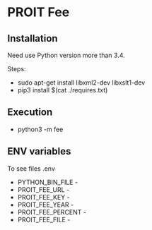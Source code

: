 PROIT Fee
=========

## Installation ##

Need use Python version more than 3.4.

Steps:

* sudo apt-get install libxml2-dev libxslt1-dev
* pip3 install $(cat ./requires.txt)

## Execution ##

* python3 -m fee


## ENV variables ##

To see files .env

* PYTHON_BIN_FILE - 
* PROIT_FEE_URL - 
* PROIT_FEE_KEY - 
* PROIT_FEE_YEAR - 
* PROIT_FEE_PERCENT - 
* PROIT_FEE_FILE - 
